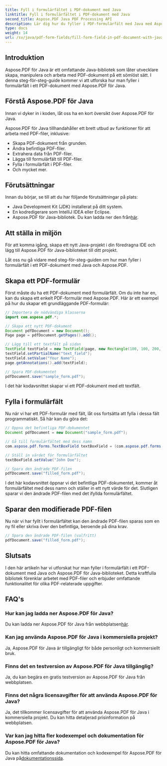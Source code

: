 ```yaml
---
title: Fyll i formulärfältet i PDF-dokument med Java
linktitle: Fyll i formulärfältet i PDF-dokument med Java
second_title: Aspose.PDF Java PDF Processing API
description: Lär dig hur du fyller i PDF-formulärfält med Java med Aspose.PDF för Java. Steg-för-steg guide med källkod.
type: docs
weight: 14
url: /sv/java/pdf-form-fields/fill-form-field-in-pdf-document-with-java/
---
```


## Introduktion

Aspose.PDF för Java är ett omfattande Java-bibliotek som låter utvecklare skapa, manipulera och arbeta med PDF-dokument på ett sömlöst sätt. I denna steg-för-steg-guide kommer vi att utforska hur man fyller i formulärfält i ett PDF-dokument med Aspose.PDF för Java.

## Förstå Aspose.PDF för Java

Innan vi dyker in i koden, låt oss ha en kort översikt över Aspose.PDF för Java.

Aspose.PDF för Java tillhandahåller ett brett utbud av funktioner för att arbeta med PDF-filer, inklusive:

- Skapa PDF-dokument från grunden.
- Ändra befintliga PDF-filer.
- Extrahera data från PDF-filer.
- Lägga till formulärfält till PDF-filer.
- Fylla i formulärfält i PDF-filer.
- Och mycket mer.

## Förutsättningar

Innan du börjar, se till att du har följande förutsättningar på plats:

- Java Development Kit (JDK) installerat på ditt system.
- En kodredigerare som IntelliJ IDEA eller Eclipse.
-  Aspose.PDF för Java-bibliotek. Du kan ladda ner den från[här](https://releases.aspose.com/pdf/java/).

## Att ställa in miljön

För att komma igång, skapa ett nytt Java-projekt i din föredragna IDE och lägg till Aspose.PDF för Java-biblioteket till ditt projekt.

Låt oss nu gå vidare med steg-för-steg-guiden om hur man fyller i formulärfält i ett PDF-dokument med Java och Aspose.PDF.

## Skapa ett PDF-formulär

Först måste du ha ett PDF-dokument med formulärfält. Om du inte har en, kan du skapa ett enkelt PDF-formulär med Aspose.PDF. Här är ett exempel på hur du skapar ett grundläggande PDF-formulär:

```java
// Importera de nödvändiga klasserna
import com.aspose.pdf.*;

// Skapa ett nytt PDF-dokument
Document pdfDocument = new Document();
Page page = pdfDocument.getPages().add();

// Lägg till ett textfält på sidan
TextField textField = new TextField(page, new Rectangle(100, 100, 200, 30));
textField.setPartialName("text_field");
textField.setValue("Your Name");
page.getAnnotations().add(textField);

// Spara PDF-dokumentet
pdfDocument.save("sample_form.pdf");
```

I det här kodavsnittet skapar vi ett PDF-dokument med ett textfält.

## Fylla i formulärfält

Nu när vi har ett PDF-formulär med fält, låt oss fortsätta att fylla i dessa fält programmatiskt. Så här kan du göra det:

```java
// Öppna det befintliga PDF-dokumentet
Document pdfDocument = new Document("sample_form.pdf");

// Gå till formulärfältet med dess namn
com.aspose.pdf.forms.TextBoxField textBoxField = (com.aspose.pdf.forms.TextBoxField) pdfDocument.getForm().get("text_field");

// Ställ in värdet för formulärfältet
textBoxField.setValue("John Doe");

// Spara den ändrade PDF-filen
pdfDocument.save("filled_form.pdf");
```

I det här kodavsnittet öppnar vi det befintliga PDF-dokumentet, kommer åt formulärfältet med dess namn och ställer in ett nytt värde för det. Slutligen sparar vi den ändrade PDF-filen med det ifyllda formulärfältet.

## Sparar den modifierade PDF-filen

Nu när vi har fyllt i formulärfältet kan den ändrade PDF-filen sparas som en ny fil eller skriva över den befintliga, beroende på dina krav.

```java
// Spara den ändrade PDF-filen (valfritt)
pdfDocument.save("filled_form.pdf");
```

## Slutsats

I den här artikeln har vi utforskat hur man fyller i formulärfält i ett PDF-dokument med Java och Aspose.PDF för Java-biblioteket. Detta kraftfulla bibliotek förenklar arbetet med PDF-filer och erbjuder omfattande funktionalitet för olika PDF-relaterade uppgifter.

## FAQ's

### Hur kan jag ladda ner Aspose.PDF för Java?

 Du kan ladda ner Aspose.PDF för Java från webbplatsen[här](https://releases.aspose.com/pdf/java/).

### Kan jag använda Aspose.PDF för Java i kommersiella projekt?

Ja, Aspose.PDF för Java är tillgängligt för både personligt och kommersiellt bruk.

### Finns det en testversion av Aspose.PDF för Java tillgänglig?

Ja, du kan begära en gratis testversion av Aspose.PDF för Java från webbplatsen.

### Finns det några licensavgifter för att använda Aspose.PDF för Java?

Ja, det tillkommer licensavgifter för att använda Aspose.PDF för Java i kommersiella projekt. Du kan hitta detaljerad prisinformation på webbplatsen.

### Var kan jag hitta fler kodexempel och dokumentation för Aspose.PDF för Java?

 Du kan hitta omfattande dokumentation och kodexempel för Aspose.PDF för Java på[dokumentationssida](https://reference.aspose.com/pdf/java/).